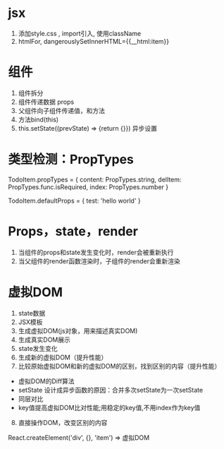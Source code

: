 # jsx
1. 添加style.css , import引入, 使用className
2. htmlFor, dangerouslySetInnerHTML={{__html:item}}

# 组件
1. 组件拆分
2. 组件传递数据 props
3. 父组件向子组件传递值，和方法
4. 方法bind(this)
5. this.setState((prevState) => {return {}}) 异步设置

# 类型检测：PropTypes
TodoItem.propTypes = {
  content: PropTypes.string,
  delItem: PropTypes.func.isRequired,
  index: PropTypes.number
}

TodoItem.defaultProps = {
  test: 'hello world'
}

# Props，state，render
1. 当组件的props和state发生变化时，render会被重新执行
2. 当父组件的render函数渲染时，子组件的render会重新渲染

# 虚拟DOM
1. state数据
2. JSX模板
3. 生成虚拟DOM(js对象，用来描述真实DOM)
4. 生成真实DOM展示
5. state发生变化
6. 生成新的虚拟DOM（提升性能）
7. 比较原始虚拟DOM和新的虚拟DOM的区别，找到区别的内容（提升性能）
- 虚拟DOM的Diff算法
- setState 设计成异步函数的原因：合并多次setState为一次setState
- 同层对比
- key值提高虚拟DOM比对性能;用稳定的key值,不用index作为key值

8. 直接操作DOM，改变区别的内容

React.createElement('div', {}, 'item')  => 虚拟DOM
